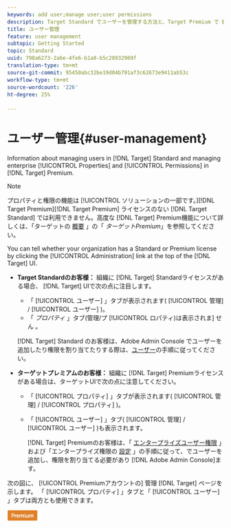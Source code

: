 ```yaml
---
keywords: add user;manage user;user permissions
description: Target Standard でユーザーを管理する方法と、Target Premium で Enterprise プロパティと権限を管理する方法について説明します。
title: ユーザー管理
feature: user management
subtopic: Getting Started
topic: Standard
uuid: 798a6273-2a6e-4fe6-b1a0-b5c28932969f
translation-type: tm+mt
source-git-commit: 95450abc32be19d04b791af3c62673e9411ab53c
workflow-type: tm+mt
source-wordcount: '226'
ht-degree: 25%

---
```



# ユーザー管理{#user-management}

Information about managing users in [!DNL Target] Standard and managing enterprise [!UICONTROL Properties] and [!UICONTROL Permissions] in [!DNL Target] Premium.

>[!NOTE]
>
>プロパティと権限の機能は [!UICONTROL  ソリューションの一部です。][!DNL Target Premium][!DNL Target Premium] ライセンスのない [!DNL Target Standard] では利用できません。高度な [!DNL Target] Premium機能について詳しくは、「ターゲットの [概要](/help/c-intro/intro.md#premium) 」の「 *ターゲットPremium*」を参照してください。

You can tell whether your organization has a Standard or Premium license by clicking the [!UICONTROL Administration] link at the top of the [!DNL Target] UI.

* **Target Standardのお客様：** 組織に [!DNL Target] Standardライセンスがある場合、 [!DNL Target] UIで次の点に注目します。

   * 「 [!UICONTROL ユーザー] 」タブが表示されます( [!UICONTROL 管理] / [!UICONTROL ユーザー] )。
   * 「 *プロパティ* 」タブ(管理/プ [!UICONTROL ロパティ)は表示されま] せん  。

   [!DNL Target] Standard のお客様は、Adobe Admin Console でユーザーを追加したり権限を割り当てたりする際は、[ユーザー](/help/administrating-target/c-user-management/c-user-management/user-management.md)の手順に従ってください。

* **ターゲットプレミアムのお客様：** 組織に [!DNL Target] Premiumライセンスがある場合は、ターゲットUIで次の点に注意してください。

   * 「 [!UICONTROL プロパティ] 」タブが表示されます( [!UICONTROL 管理] / [!UICONTROL プロパティ] )。
   * 「 [!UICONTROL ユーザー] 」タブ( [!UICONTROL 管理] / [!UICONTROL ユーザー] )も表示されます。

      [!DNL Target] Premiumのお客様は、「 [エンタープライズユーザー権限](/help/administrating-target/c-user-management/property-channel/property-channel.md#concept_E396B16FA2024ADBA27BC056138F9838) 」および「エンタープライズ権限の [設定](/help/administrating-target/c-user-management/property-channel/properties-overview.md#concept_22F2855DBF0D4754B9460F5D68749C71) 」の手順に従って、でユーザーを追加し、権限を割り当てる必要があり [!DNL Adobe Admin Console]ます。

次の図に、 [!UICONTROL Premiumアカウントの] 管理 [!DNL Target] ページを示します。 「 [!UICONTROL プロパティ] 」タブと「 [!UICONTROL ユーザー] 」タブは両方とも使用できます。

![「管理」タブ](/help/administrating-target/assets/premium.png)

